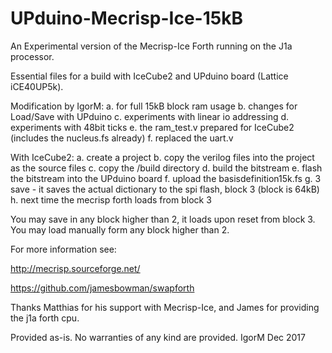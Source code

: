 # UPduino-Mecrisp-Ice-15kB


An Experimental version of the Mecrisp-Ice Forth running on the J1a processor.

Essential files for a build with IceCube2 and UPduino board (Lattice iCE40UP5k).

Modification by IgorM:
a. for full 15kB block ram usage
b. changes for Load/Save with UPduino
c. experiments with linear io addressing
d. experiments with 48bit ticks
e. the ram_test.v prepared for IceCube2 (includes the nucleus.fs already)
f. replaced the uart.v 

With IceCube2:
a. create a project
b. copy the verilog files into the project as the source files
c. copy the /build directory
d. build the bitstream
e. flash the bitstream into the UPduino board
f. upload the basisdefinition15k.fs
g. 3 save - it saves the actual dictionary to the spi flash, block 3 (block is 64kB)
h. next time the mecrisp forth loads from block 3

You may save in any block higher than 2, it loads upon reset from block 3.
You may load manually form any block higher than 2.

For more information see:

http://mecrisp.sourceforge.net/

https://github.com/jamesbowman/swapforth


Thanks Matthias for his support with Mecrisp-Ice, and James for providing the j1a forth cpu.

Provided as-is.
No warranties of any kind are provided.
IgorM Dec 2017

